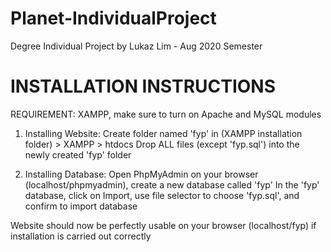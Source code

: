 # Planet-IndividualProject
Degree Individual Project by Lukaz Lim - Aug 2020 Semester


# INSTALLATION INSTRUCTIONS
REQUIREMENT: XAMPP, make sure to turn on Apache and MySQL modules

1) Installing Website: Create folder named 'fyp' in (XAMPP installation folder) > XAMPP > htdocs
Drop ALL files (except 'fyp.sql') into the newly created 'fyp' folder

2) Installing Database: Open PhpMyAdmin on your browser (localhost/phpmyadmin), create a new database called 'fyp'
In the 'fyp' database, click on Import, use file selector to choose 'fyp.sql', and confirm to import database

Website should now be perfectly usable on your browser (localhost/fyp) if installation is carried out correctly
